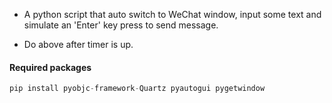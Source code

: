 

- A python script that auto switch to WeChat window, input some text and simulate an 'Enter' key press to send message.

- Do above after timer is up.



#### Required packages

```py
pip install pyobjc-framework-Quartz pyautogui pygetwindow
```


